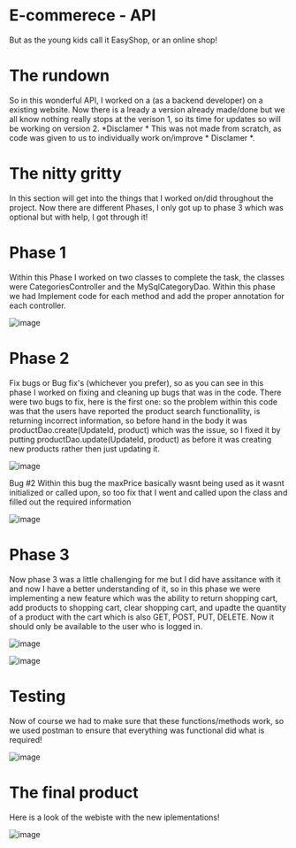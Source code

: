 # E-commerece - API
But as the young kids call it EasyShop, or an online shop!
# The rundown
So in this wonderful API, I worked on a (as a backend developer) on a existing website. Now there is a lready a version already made/done but we all know nothing really stops at the verison 1, so its time for updates so will be working on version 2.
*Disclamer * This was not made from scratch, as code was given to us to individually work on/improve * Disclamer *.
# The nitty gritty 
In this section will get into the things that I worked on/did throughout the project. Now there are different Phases, I only got up to phase 3 which was optional but with help, I got through it!
# Phase 1
Within this Phase I worked on two classes to complete the task, the classes were CategoriesController and the MySqlCategoryDao. Within this phase we had Implement code for each method and add the proper annotation for each controller.

![image](https://github.com/Kerry47/E-Commerce-API/assets/147070013/26c395ff-db52-4166-9727-6e5b595b1af1)
# Phase 2
Fix bugs or Bug fix's (whichever you prefer), so as you can see in this phase I worked on fixing and cleaning up bugs that was in the code. There were two bugs to fix, here is the first one: 
  so the problem within this code was that the users have reported the product search functionallity, is returning incorrect information, so before hand in the body it was productDao.create(UpdateId, product) which was the issue, so I fixed it by putting productDao.update(UpdateId, product)
  as before it was creating new products rather then just updating it.
  
![image](https://github.com/Kerry47/E-Commerce-API/assets/147070013/d4cf68b8-c7ad-4812-b39e-7871940693be)

Bug #2 
Within this bug the maxPrice basically wasnt being used as it wasnt initialized or called upon, so too fix that I went and called upon the class and filled out the required information

![image](https://github.com/Kerry47/E-Commerce-API/assets/147070013/47184466-d102-403f-ba2b-50d2cb3a419f)

# Phase 3
Now phase 3 was a little challenging for me but I did have assitance with it and now I have a better understanding of it, so in this phase we were implementing a new feature which was the ability to  return shopping cart, add products to shopping cart, clear shopping cart, and upadte the quantity of a product with the cart
which is also GET, POST, PUT, DELETE.
Now it should only be available to the user who is logged in.

![image](https://github.com/Kerry47/E-Commerce-API/assets/147070013/ae331aa4-6490-4a99-a744-1579e7773106)

![image](https://github.com/Kerry47/E-Commerce-API/assets/147070013/041bf3da-c02e-40e5-8ca1-8fa66936b2c3)

# Testing
Now of course we had to make sure that these functions/methods work, so we used postman to ensure that everything was functional did what is required!

![image](https://github.com/Kerry47/E-Commerce-API/assets/147070013/0545415c-33d0-40fc-8f16-ac8c98690f87)

# The final product
Here is a look of the webiste with the new iplementations!

![image](https://github.com/Kerry47/E-Commerce-API/assets/147070013/03df32d6-0a50-419b-a921-0950547f5c27)

